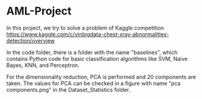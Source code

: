 # AML-Project

In this project, we try to solve a problem of Kaggle competition
https://www.kaggle.com/c/vinbigdata-chest-xray-abnormalities-detection/overview

In the code folder, there is a folder with the name "baselines", which contains Python code for basic classification algorithms like SVM, Naive Bayes, KNN, and Perceptron. 

For the dimensionality reduction, PCA is performed and 20 components are taken. The values for PCA can be checked in a figure with name "pca components.png" in the Dataset_Statistics folder.
